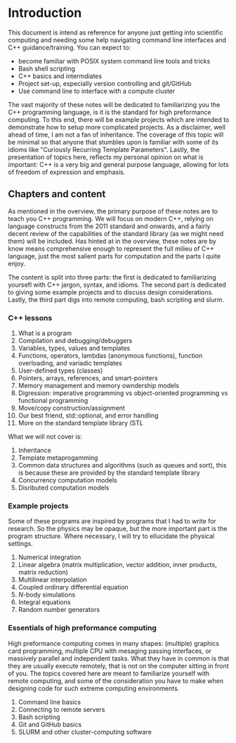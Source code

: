 # Introduction

This document is intend as reference for anyone just getting into scientific computing and needing some help navigating command line interfaces and C++ guidance/training.
You can expect to:
- become familiar with POSIX system command line tools and tricks
- Bash shell scripting
- C++ basics and intermdiates
- Project set-up, especially version controlling and git/GitHub
- Use command line to interface with a compute cluster

The vast majority of these notes will be dedicated to familiarizing you the C++ programming language, is it is the standard for high preformance computing.
To this end, there will be example projects which are intended to demonstrate how to setup more complicated projects.
As a disclaimer, well ahead of time, I am not a fan of inheritance.
The coverage of this topic will be minimal so that anyone that stumbles upon is familiar with some of its idioms like "Curiously Recurring Template Parameters".
Lastly, the presentation of topics here, reflects my personal opinion on what is important:
C++ is a very big and general purpose language, allowing for lots of freedom of expression and emphasis.

## Chapters and content

As mentioned in the overview, the primary purpose of these notes are to teach you C++ programming.
We will focus on modern C++, relying on language constructs from the 2011 standard and onwards, and a fairly decent review of the capabilities of the standard library (as we might need them) will be included.
Has hinted at in the overview, these notes are by know means comprehensive enough to represent the full milieu of C++ language, just the most salient parts for computation and the parts I quite enjoy.

The content is split into three parts: the first is dedicated to familiarizing yoursefl with C++ jargon, syntax, and idioms.
The second part is dedicated to giving some example projects and to discuss design considerations.
Lastly, the third part digs into remote computing, bash scripting and slurm.

### C++ lessons

1. What is a program
1. Compilation and debugging/debuggers
1. Variables, types, values and templates
1. Functions, operators, lambdas (anonymous functions), function overloading, and variadic templates
1. User-defined types (classes)
1. Pointers, arrays, references, and smart-pointers
1. Memory management and memory owndership models
1. Digression: imperative programming vs object-oriented programming vs functional programming
1. Move/copy construction/assignment
1. Our best friend, std::optional, and error handling
1. More on the standard template library (STL

What we will not cover is:

1. Inheritance
1. Template metaprogamming
1. Common data structures and algorithms (such as queues and sort), this is because these are provided by the standard template library
1. Concurrency computation models
1. Disributed computation models

<!-- Here I really want to make sure about the importance of using lambdas when passing functors
     to allow the compiler to do as much optimization as possible  -->
### Example projects

Some of these programs are inspired by programs that I had to write for research.
So the physics may be opaque, but the more important part is the program structure.
Where necessary, I will try to ellucidate the physical settings.

1. Numerical integration
1. Linear algebra (matrix multiplication, vector addition, inner products, matrix reduction)
1. Multilinear interpolation
1. Coupled ordinary differential equation
1. $N$-body simulations
1. Integral equations
1. Random number generators


### Essentials of high preformance computing

High preformance computing comes in many shapes: (multiple) graphics card programming, multiple CPU with mesaging passing interfaces, or massively parallel and independent tasks.
What they have in common is that they are usually execute remotely, that is not on the computer sitting in front of you.
The topics covered here are meant to familiarize yourself with remote computing, and some of the consideration you have to make when designing code for such extreme computing environments.

1. Command line basics
1. Connecting to remote servers
1. Bash scripting
1. Git and GitHub basics
1. SLURM and other cluster-computing software
<!-- 1. Sycl, Kokos and amrex -->
